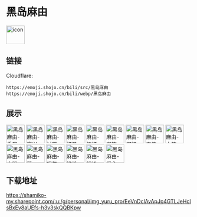 # 黑岛麻由
<img src="https://emoji.shojo.cn/bili/src/黑岛麻由/icon.png" width="50" height="50" alt="icon">

## 链接
Cloudflare:
```
https://emoji.shojo.cn/bili/src/黑岛麻由
https://emoji.shojo.cn/bili/webp/黑岛麻由
```
## 展示
<img src="https://emoji.shojo.cn/bili/src/黑岛麻由/黑岛麻由-委屈.png" width="50" height="50" alt="黑岛麻由-委屈">
<img src="https://emoji.shojo.cn/bili/src/黑岛麻由/黑岛麻由-高兴.png" width="50" height="50" alt="黑岛麻由-高兴">
<img src="https://emoji.shojo.cn/bili/src/黑岛麻由/黑岛麻由-讨厌.png" width="50" height="50" alt="黑岛麻由-讨厌">
<img src="https://emoji.shojo.cn/bili/src/黑岛麻由/黑岛麻由-打拳.png" width="50" height="50" alt="黑岛麻由-打拳">
<img src="https://emoji.shojo.cn/bili/src/黑岛麻由/黑岛麻由-惊讶.png" width="50" height="50" alt="黑岛麻由-惊讶">
<img src="https://emoji.shojo.cn/bili/src/黑岛麻由/黑岛麻由-嘲笑.png" width="50" height="50" alt="黑岛麻由-嘲笑">
<img src="https://emoji.shojo.cn/bili/src/黑岛麻由/黑岛麻由-鄙视.png" width="50" height="50" alt="黑岛麻由-鄙视">
<img src="https://emoji.shojo.cn/bili/src/黑岛麻由/黑岛麻由-害羞.png" width="50" height="50" alt="黑岛麻由-害羞">
<img src="https://emoji.shojo.cn/bili/src/黑岛麻由/黑岛麻由-大笑.png" width="50" height="50" alt="黑岛麻由-大笑">
<img src="https://emoji.shojo.cn/bili/src/黑岛麻由/黑岛麻由-大哭.png" width="50" height="50" alt="黑岛麻由-大哭">
<img src="https://emoji.shojo.cn/bili/src/黑岛麻由/黑岛麻由-舔.png" width="50" height="50" alt="黑岛麻由-舔">
<img src="https://emoji.shojo.cn/bili/src/黑岛麻由/黑岛麻由-叹气.png" width="50" height="50" alt="黑岛麻由-叹气">
<img src="https://emoji.shojo.cn/bili/src/黑岛麻由/黑岛麻由-尴尬.png" width="50" height="50" alt="黑岛麻由-尴尬">
<img src="https://emoji.shojo.cn/bili/src/黑岛麻由/黑岛麻由-拇指.png" width="50" height="50" alt="黑岛麻由-拇指">
<img src="https://emoji.shojo.cn/bili/src/黑岛麻由/黑岛麻由-爱心.png" width="50" height="50" alt="黑岛麻由-爱心">

## 下载地址

https://shamiko-my.sharepoint.com/:u:/g/personal/img_yuru_pro/EeVnDclAvApJp4GTLJeHcIsBxEv8aUEfs-h3v3skQQBKpw